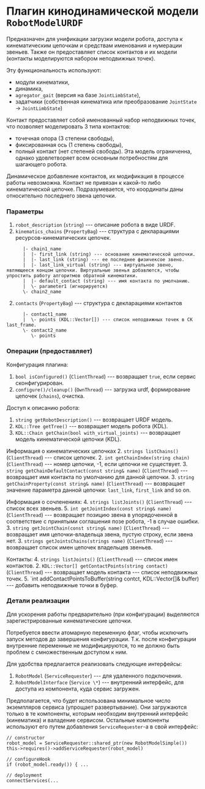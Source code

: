 Плагин кинодинамической модели `RobotModelURDF`
=======================


Предназначен для унификации загрузки модели робота, доступа к кинематическим цепочкам и средствам именования и нумерации звеньев. 
Также он предоставляет список контактов и их модели (контакты моделируются набором неподвижных точек).

Эту функциональность используют: 

* модули кинематики, 
* динамика, 
* `agregator_gait` (версия на базе `JointLimbState`), 
* задатчики (собственная кинематика или преобразование `JointState` -> `JointLimbState`) 

Контакт предоставляет собой именованный набор неподвижных точек, что позволяет моделировать 3 типа контактов:
* точечная опора (3 степени свободы),
* фиксированная ось (1 степень свободы),
* полный контакт (нет степеней свободы).
Эта модель ограниченна, однако удовлетворяет всем основным потребностям для шагающего робота.

Динамическое добавление контактов, их модификация в процессе работы невозможна.
Контакт не привязан к какой-то либо кинематической цепочке. 
Подразумевается, что координаты даны относительно последнего звена цепочки.

### Параметры

1. `robot_description` (`string`) --- описание робота в виде URDF.
1. `kinematics_chains` (`PropertyBag`) --- структура с декларациями ресурсов-кинематических цепочек.
```
      |- chain1_name
      |  |- first_link (string) --- основание кинематической цепочки.
      |  |- last_link (string) --- ее последнее физичексое звено.
      |  |- last_link_virtual (string) --- виртуальное звено, являющееся концом цепочки. Виртуальные звенья добавлются, чтобы упростить работу алгоритмов обратной кинематики.
      |  |- default_contact (string) --- имя контакта по умолчанию.
      |  \- parameter1 (игнорируется)
      \- chain2_name
```
2. `contacts` (`PropertyBag`) --- структура с декларациями контактов
```
      |- contact1_name
      |  \- points (KDL::Vector[]) --- список неподвижных точек в СК last_frame.
      \- contact2_name
         \- points
```


### Операции (предоставляет)

Конфигурация плагина:
1. `bool isConfigured()` (`ClientThread`) --- возвращает `true`, если сервис сконфигурирован.
1. `configure()/cleanup()` (`OwnThread`) --- загрузка urdf, формирование цепочек (`chains`), очистка.

Доступ к описанию робота:
1. `string getRobotDescription()` --- возвращает URDF модель.
1. `KDL::Tree getTree()` --- возвращает модель робота (KDL). 
1. `KDL::Chain getChain(bool with_virtual_joints)` --- возвращает модель кинематической цепочки (KDL). 

Информация о кинематических цепочках
2. `strings listChains()` (`ClientThread`) --- список цепочек.
2. `int getChainIndex(string chain)` (`ClientThread`) --- номер цепочки, -1, если цепочки не существует.
3. `string getChainDefaultContact(const string& name)`  (`ClientThread`) --- возвращает имя контакта по умолчанию для данной цепочки.
3. `string getChainProperty(const string& name)`  (`ClientThread`) --- возвращает значение параметра данной цепочки: `last_link`, `first_link` and so on.

Информация о сочленениях:
4. `strings listJoints()` (`ClientThread`) --- список всех звеньев.
5. `int getJointIndex(const string& name)` (`ClientThread`) --- возвращает позицию звена в упорядоченной в соответствие с принятыми соглашения позе робота, -1 в случае ошибки.
3. `string getJointChain(const string& name)`  (`ClientThread`) --- возвращает имя цепочки-владельца звена, пустую строку, если звена нет.
3. `strings getJointsChains(strings name)`  (`ClientThread`) --- возвращает список имен цепочек владельцев звеньев.

Контакты:
4. `strings listJoints()` (`ClientThread`) --- список имен контактов.
2. `KDL::Vector[] getContactPoints(string contact)` (`ClientThread`) --- возвращает модель контакта --- список неподвижных точек.
5. `int addContactPointsToBuffer(string contct, KDL::Vector[]& buffer) --- добавить неподвижные точки в буфер.

### Детали реализации

Для ускорения работы предварительно (при конфигурации) выделяются зарегистрированные кинематические цепочки. 

Потребуется ввести атомарную переменную флаг, чтобы исключить запуск методов до завершения конфигурации. Т.к. 
после конфигурации внутренние переменные не модифицируются, то не должно быть проблем с смножественным доступом к ним.

Для удобства предлагается реализовать следующие интерфейсы:

1. `RobotModel` (`ServiceRequester`) --- для удаленного подключения.
1. `RobotModelInterface` (`Service \*`) --- внутренний интерфейс, для доступа из компонента, куда сервис загружен.

Предполагается, что будет использована минимальное число экземпляров сервиса (упрощает развертывание). 
Они загружаются только в те компоненты, которым необходим внутренний интерфейс (кинематика) и валадение сервисом.
Остальные компоненты используют его путем добавления `ServiceRequester`-а в свой интерфейс:

    // constructor
    robot_model = ServiceRequester::shared_ptr(new RobotModelSimple())
    this->requires()->addServiceRequester(robot_model)

    // configureHook
    if (robot_model.ready()) { ...

    // deployment
    connectServices(...

